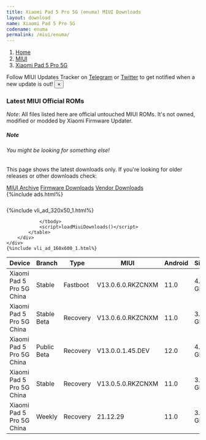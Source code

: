 ```yaml
---
title: Xiaomi Pad 5 Pro 5G (enuma) MIUI Downloads
layout: download
name: Xiaomi Pad 5 Pro 5G
codename: enuma
permalink: /miui/enuma/
---
```

<nav aria-label="breadcrumb">
    <ol class="breadcrumb">
        <li class="breadcrumb-item"><a href="/">Home</a></li>
        <li class="breadcrumb-item"><a href="/miui/">MIUI</a></li>
        <li class="breadcrumb-item active" aria-current="page"><a href="/miui/enuma/">Xiaomi Pad 5 Pro 5G</a></li>
    </ol>
</nav>
<div class="alert alert-primary alert-dismissible fade show" role="alert">
    Follow MIUI Updates Tracker on <a href="https://t.me/MIUIUpdatesTracker" class="alert-link">Telegram</a>
     or <a href="https://twitter.com/MiFwUpdater" class="alert-link">Twitter</a> to get notified when a new update is out!
    <button type="button" class="close" data-dismiss="alert" aria-label="Close">
        <span aria-hidden="true">&times;</span>
    </button>
</div>

### Latest MIUI Official ROMs
*Note*: All files listed here are official untouched MIUI ROMs. It's not owned, modified or modded by Xiaomi Firmware Updater.
<div class="card">
  <div class="card-body">
    <h5 class="card-title">Note</h5>
    <h6 class="card-subtitle mb-2 text-muted">You might be looking for something else!</h6>
    <p class="card-text">This page shows the latest downloads only.
     If you're looking for older releases or other downloads check:</p>
    <a href="/archive/miui/enuma/" class="card-link">MIUI Archive</a>
    <a href="/firmware/enuma/" class="card-link">Firmware Downloads</a>
    <a href="/vendor/enuma/" class="card-link">Vendor Downloads</a>
  </div>
</div>
{%include ads.html%}
<div class="row justify-content-center">
    <div class="col-10">
        <div class="table-responsive-md" style="margin-top: 25px;">
            {%include vli_ad_320x50_1.html%}
            <table id="miui" class="display dt-responsive nowrap compact table table-striped table-hover table-sm">
                <thead class="thead-dark">
                    <tr>
                        <th data-ref="device">Device</th>
                        <th data-ref="branch">Branch</th>
                        <th data-ref="type">Type</th>
                        <th data-ref="miui">MIUI</th>
                        <th data-ref="android">Android</th>
                        <th data-ref="size">Size</th>
                        <th data-ref="size">Date</th>
                        <th data-ref="link">Link</th>
                    </tr>
                </thead>
                <tbody>
                <tr><td>Xiaomi Pad 5 Pro 5G China</td><td>Stable</td><td>Fastboot</td><td>V13.0.6.0.RKZCNXM</td><td>11.0</td><td>4.6 GB</td><td>2022-05-12</td><td><a href="/miui/enuma/stable/V13.0.6.0.RKZCNXM/">Download</a></td></tr>
<tr><td>Xiaomi Pad 5 Pro 5G China</td><td>Stable Beta</td><td>Recovery</td><td>V13.0.6.0.RKZCNXM</td><td>11.0</td><td>3.8 GB</td><td>2022-05-18</td><td><a href="/miui/enuma/stable beta/V13.0.6.0.RKZCNXM/">Download</a></td></tr>
<tr><td>Xiaomi Pad 5 Pro 5G China</td><td>Public Beta</td><td>Recovery</td><td>V13.0.0.1.45.DEV</td><td>12.0</td><td>4.2 GB</td><td>2022-07-08</td><td><a href="/miui/enuma/public beta/V13.0.0.1.45.DEV/">Download</a></td></tr>
<tr><td>Xiaomi Pad 5 Pro 5G China</td><td>Stable</td><td>Recovery</td><td>V13.0.5.0.RKZCNXM</td><td>11.0</td><td>3.8 GB</td><td>2022-04-02</td><td><a href="/miui/enuma/stable/V13.0.5.0.RKZCNXM/">Download</a></td></tr>
<tr><td>Xiaomi Pad 5 Pro 5G China</td><td>Weekly</td><td>Recovery</td><td>21.12.29</td><td>11.0</td><td>3.7 GB</td><td>2021-12-29</td><td><a href="/miui/enuma/weekly/21.12.29/">Download</a></td></tr>

                </tbody>
                <script>loadMiuiDownloads()</script>
            </table>
        </div>
    </div>
    {%include vli_ad_160x600_1.html%}
</div>
